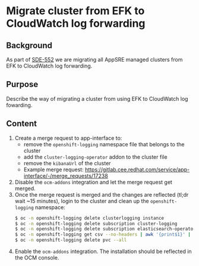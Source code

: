 # Migrate cluster from EFK to CloudWatch log forwarding

## Background

As part of [SDE-552](https://issues.redhat.com/browse/SDE-552) we are migrating all AppSRE managed clusters from EFK to CloudWatch log forwarding.

## Purpose

Describe the way of migrating a cluster from using EFK to CloudWatch log fowarding.

## Content

1. Create a merge request to app-interface to:
    - remove the `openshift-logging` namespace file that belongs to the cluster
    - add the `cluster-logging-operator` addon to the cluster file
    - remove the `kibanaUrl` of the cluster
    * Example merge request: https://gitlab.cee.redhat.com/service/app-interface/-/merge_requests/17238
1. Disable the `ocm-addons` integration and let the merge request get merged.
1. Once the merge request is merged and the changes are reflected (tl;dr wait ~15 minutes), login to the cluster and clean up the `openshift-logging` namespace:
    ```sh
    $ oc -n openshift-logging delete clusterlogging instance
    $ oc -n openshift-logging delete subscription cluster-logging
    $ oc -n openshift-logging delete subscription elasticsearch-operator
    $ oc -n openshift-logging get csv --no-headers | awk '{print$1}' | grep -e clusterlogging -e elasticsearch-operator | xargs oc -n openshift-logging delete
    $ oc -n openshift-logging delete pvc --all
    ```
1. Enable the `ocm-addons` integration. The installation should be reflected in the OCM console.

